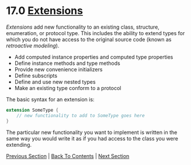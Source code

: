 # 17.0 [Extensions](https://developer.apple.com/library/content/documentation/Swift/Conceptual/Swift_Programming_Language/Extensions.html)

*Extensions* add new functionality to an existing class, structure, enumeration, or protocol type. This includes the ability to extend types for which you do not have access to the original source code (known as *retroactive modeling*).

* Add computed instance properties and computed type properties
* Define instance methods and type methods
* Provide new convenience initializers
* Define subscripts
* Define and use new nested types
* Make an existing type conform to a protocol

The basic syntax for an extension is:

```Swift
extension SomeType {
    // new functionality to add to SomeType goes here
}
```

The particular new functionality you want to implement is written in the same way you would write it as if you had access to the class you were extending.

[Previous Section](../16%20-%20Nested%20Types/16.0%20-%20Nested%20Types.md) | [Back To Contents](https://github.com/Firanus/swift-language-guide-notes) | [Next Section](../18%20-%20Protocols/18.0%20-%20Protocols.md)